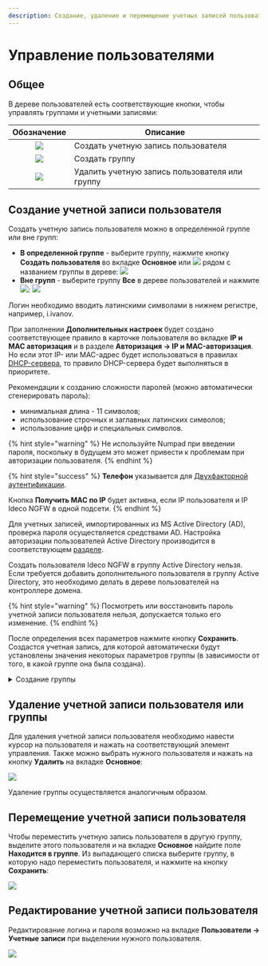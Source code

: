 ```yaml
---
description: Создание, удаление и перемещение учетных записей пользователей.
---
```


# Управление пользователями

## Общее

В дереве пользователей есть соответствующие кнопки, чтобы управлять группами и учетными записями:

|                   Обозначение                   | Описание                                       |
| :---------------------------------------------: | ---------------------------------------------- |
| ![](/.gitbook/assets/icon-add-user.png) | Создать учетную запись пользователя            |
|  ![](/.gitbook/assets/icon-folder.png)  | Создать группу                                 |
|  ![](/.gitbook/assets/icon-delete2.png)  | Удалить учетную запись пользователя или группу |

## Создание учетной записи пользователя

Создать учетную запись пользователя можно в определенной группе или вне групп:

* **В определенной группе** - выберите группу, нажмите кнопку **Создать пользователя** во вкладке **Основное** или ![](/.gitbook/assets/icon-add-user.png) рядом с названием группы в дереве: 
![](/.gitbook/assets/user-management.gif)
* **Вне групп** - выберите группу **Все** в дереве пользователей и нажмите ![](/.gitbook/assets/icon-add-user.png): 
![](/.gitbook/assets/user-management4.gif)

Логин необходимо вводить латинскими символами в нижнем регистре, например, i.ivanov.

При заполнении **Дополнительных настроек** будет создано соответствующее правило в карточке пользователя во вкладке **IP и MAC авторизация** и в разделе **Авторизация -> IP и MAC-авторизация**.\
Но если этот IP- или MAC-адрес будет использоваться в правилах [DHCP-сервера](/settings/services/dhcp.md), то правило DHCP-сервера будет выполняться в приоритете.

Рекомендации к созданию сложности паролей (можно автоматически сгенерировать пароль):

* минимальная длина - 11 символов;
* использование строчных и заглавных латинских символов;
* использование цифр и специальных символов.

{% hint style="warning" %}
Не используйте Numpad при введении пароля, поскольку в будущем это может привести к проблемам при авторизации пользователя.
{% endhint %}

{% hint style="success" %}
**Телефон** указывается для [Двухфакторной аутентификации](/settings/users/authorization/vpn-connection/two-factor-authentication.md).

Кнопка **Получить MAC по IP** будет активна, если IP пользователя и IP Ideco NGFW в одной подсети.
{% endhint %}

Для учетных записей, импортированных из MS Active Directory (AD), проверка пароля осуществляется средствами AD. Настройка авторизации пользователей Active Directory производится в соответствующем [разделе](/settings/users/active-directory/active-directory-user-authorization.md).

Создать пользователя Ideco NGFW в группу Active Directory нельзя. Если требуется добавить дополнительного пользователя в группу Active Directory, это необходимо делать в дереве пользователей на контроллере домена.

{% hint style="warning" %}
Посмотреть или восстановить пароль учетной записи пользователя нельзя, допускается только его изменение.
{% endhint %}

После определения всех параметров нажмите кнопку **Сохранить**. Создастся учетная запись, для которой автоматически будут установлены значения некоторых параметров группы (в зависимости от того, в какой группе она была создана).

<details>

<summary>Создание группы</summary>

Для создания группы нужно нажать на соответствующий элемент управления, который находится справа от названия группы (можно создать как группу в корне дерева, так и дочернюю).

Откроется окно, в котором нужно указать название новой группы и нажать кнопку **Сохранить**:

<img src="/.gitbook/assets/user-management1.gif" alt="" data-size="original">

</details>

## Удаление учетной записи пользователя или группы

Для удаления учетной записи пользователя необходимо навести курсор на пользователя и нажать на соответствующий элемент управления. Также можно выбрать нужного пользователя и нажать на кнопку **Удалить** на вкладке **Основное**:

![](/.gitbook/assets/user-management2.gif)

Удаление группы осуществляется аналогичным образом.

## Перемещение учетной записи пользователя

Чтобы переместить учетную запись пользователя в другую группу, выделите этого пользователя и на вкладке **Основное** найдите поле **Находится в группе**. Из выпадающего списка выберите группу, в которую надо переместить пользователя, и нажмите на кнопку **Сохранить**:

![](/.gitbook/assets/tree6.gif)

## Редактирование учетной записи пользователя

Редактирование логина и пароля возможно на вкладке **Пользователи -> Учетные записи** при выделении нужного пользователя.

![](/.gitbook/assets/tree12.png)
